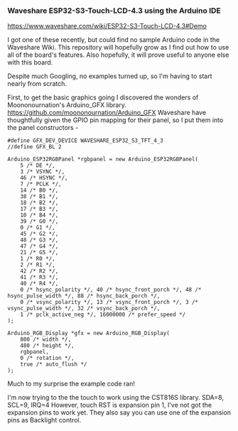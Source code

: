 ### Waveshare ESP32-S3-Touch-LCD-4.3 using the Arduino IDE

https://www.waveshare.com/wiki/ESP32-S3-Touch-LCD-4.3#Demo

I got one of these recently, but could find no sample Arduino code in the Waveshare Wiki.
This repository will hopefully grow as I find out how to use all of the board's features.
Also hopefully, it will prove useful to anyone else with this board.

Despite much Googling, no examples turned up, so I'm having to start nearly from scratch.

First, to get the basic graphics going I discovered the wonders of Moononournation's Arduino_GFX library.
https://github.com/moononournation/Arduino_GFX
Waveshare have thoughtfully given the GPIO pin mapping for their panel, so I put them into the panel constructors -
```
#define GFX_DEV_DEVICE WAVESHARE_ESP32_S3_TFT_4_3
//define GFX_BL 2

Arduino_ESP32RGBPanel *rgbpanel = new Arduino_ESP32RGBPanel(
    5 /* DE */,
    3 /* VSYNC */,
    46 /* HSYNC */,
    7 /* PCLK */,
    14 /* B0 */,
    38 /* B1 */,
    18 /* B2 */,
    17 /* B3 */,
    10 /* B4 */,
    39 /* G0 */,
    0 /* G1 */,
    45 /* G2 */,
    48 /* G3 */,
    47 /* G4 */,
    21 /* G5 */,
    1 /* R0 */,
    2 /* R1 */,
    42 /* R2 */,
    41 /* R3 */,
    40 /* R4 */,
    0 /* hsync_polarity */, 40 /* hsync_front_porch */, 48 /* hsync_pulse_width */, 88 /* hsync_back_porch */,
    0 /* vsync_polarity */, 13 /* vsync_front_porch */, 3 /* vsync_pulse_width */, 32 /* vsync_back_porch */,
    1 /* pclk_active_neg */, 16000000 /* prefer_speed */
);

Arduino_RGB_Display *gfx = new Arduino_RGB_Display(
    800 /* width */,
    480 /* height */, 
    rgbpanel, 
    0 /* rotation */, 
    true /* auto_flush */
);
```
Much to my surprise the example code ran!

I'm now trying to the the touch to work using the CST816S library.
SDA=8, SCL=9, IRQ=4
However, touch RST is expansion pin 1, I've not got the expansion pins to work yet.
They also say you can use one of the expansion pins as Backlight control.
